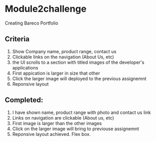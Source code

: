 # Module2challenge



Creating Bareco Portfolio
## Criteria
1) Show Company name, product range, contact us
2) Clickable links on the navigation (About Us, etc)
3) the UI scrolls to a section with titled images of the developer's applications
4) First appication is larger in size that other 
5) Click the larger image will deployed to the previous assignemnt
6) Reponsive layout

## Completed:
1) I have shown name, product range with photo and contact us link
2) Links on navigation are clickable (About us, etc)
3) First image is larger than the other images
4) Click on the larger image will bring to previouse assignemnt
5) Reponsive layout achieved. Flex box.


